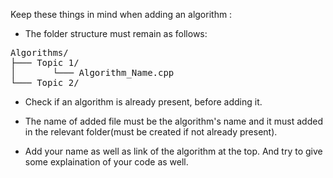 Keep these things in mind when adding an algorithm :

* The folder structure must remain as follows:
<pre>
Algorithms/
├─── Topic 1/
│       └─── Algorithm_Name.cpp     
└─── Topic 2/
</pre>

* Check if an algorithm is already present, before adding it.

* The name of added file must be the algorithm's name and it must added in the relevant folder(must be created if not already present).

* Add your name as well as link of the algorithm at the top. And try to give some explaination of your code as well.
